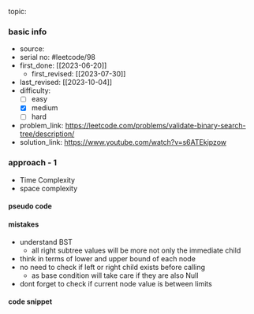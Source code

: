 topic:

### basic info
- source: 
- serial no: #leetcode/98
- first_done: [[2023-06-20]]
	- first_revised: [[2023-07-30]]
- last_revised: [[2023-10-04]]
- difficulty:
	- [ ] easy
	- [x] medium
	- [ ] hard
- problem_link: https://leetcode.com/problems/validate-binary-search-tree/description/
- solution_link: https://www.youtube.com/watch?v=s6ATEkipzow

### approach - 1
- Time Complexity
- space complexity

#### pseudo code

#### mistakes
- understand BST
	- all right subtree values will be more not only the immediate child
- think in terms of lower and upper bound of each node
- no need to check if left or right child exists before calling
	- as base condition will take care if they are also Null
- dont forget to check if current node value is between limits

#### code snippet
```python

```